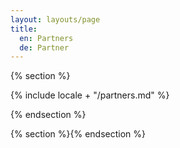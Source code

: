 ```yaml
---
layout: layouts/page
title:
  en: Partners
  de: Partner
---
```


{% section %}

{% include locale + "/partners.md" %}

{% endsection %}

{% section %}{% endsection %}
